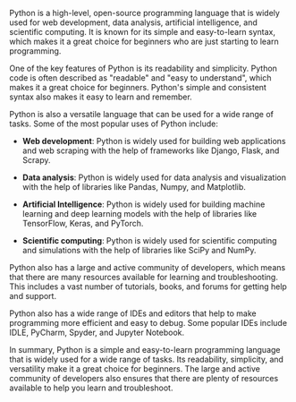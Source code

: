 Python is a high-level, open-source programming language that is widely used for web development, data analysis, artificial intelligence, and scientific computing. It is known for its simple and easy-to-learn syntax, which makes it a great choice for beginners who are just starting to learn programming.

One of the key features of Python is its readability and simplicity. Python code is often described as "readable" and "easy to understand", which makes it a great choice for beginners. Python's simple and consistent syntax also makes it easy to learn and remember.

Python is also a versatile language that can be used for a wide range of tasks. Some of the most popular uses of Python include:

* **Web development**: Python is widely used for building web applications and web scraping with the help of frameworks like Django, Flask, and Scrapy.

* **Data analysis**: Python is widely used for data analysis and visualization with the help of libraries like Pandas, Numpy, and Matplotlib.

* **Artificial Intelligence**: Python is widely used for building machine learning and deep learning models with the help of libraries like TensorFlow, Keras, and PyTorch.

* **Scientific computing**: Python is widely used for scientific computing and simulations with the help of libraries like SciPy and NumPy.

Python also has a large and active community of developers, which means that there are many resources available for learning and troubleshooting. This includes a vast number of tutorials, books, and forums for getting help and support.

Python also has a wide range of IDEs and editors that help to make programming more efficient and easy to debug. Some popular IDEs include IDLE, PyCharm, Spyder, and Jupyter Notebook.

In summary, Python is a simple and easy-to-learn programming language that is widely used for a wide range of tasks. Its readability, simplicity, and versatility make it a great choice for beginners. The large and active community of developers also ensures that there are plenty of resources available to help you learn and troubleshoot.




